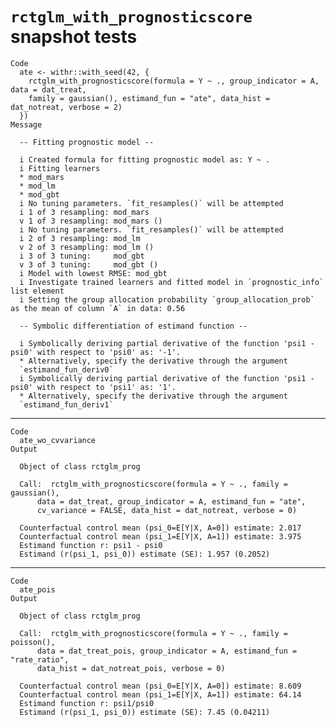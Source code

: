 # `rctglm_with_prognosticscore` snapshot tests

    Code
      ate <- withr::with_seed(42, {
        rctglm_with_prognosticscore(formula = Y ~ ., group_indicator = A, data = dat_treat,
        family = gaussian(), estimand_fun = "ate", data_hist = dat_notreat, verbose = 2)
      })
    Message
      
      -- Fitting prognostic model --
      
      i Created formula for fitting prognostic model as: Y ~ .
      i Fitting learners
      * mod_mars
      * mod_lm
      * mod_gbt
      i	No tuning parameters. `fit_resamples()` will be attempted
      i 1 of 3 resampling: mod_mars
      v 1 of 3 resampling: mod_mars ()
      i	No tuning parameters. `fit_resamples()` will be attempted
      i 2 of 3 resampling: mod_lm
      v 2 of 3 resampling: mod_lm ()
      i 3 of 3 tuning:     mod_gbt
      v 3 of 3 tuning:     mod_gbt ()
      i Model with lowest RMSE: mod_gbt
      i Investigate trained learners and fitted model in `prognostic_info` list element
      i Setting the group allocation probability `group_allocation_prob` as the mean of column `A` in data: 0.56
      
      -- Symbolic differentiation of estimand function --
      
      i Symbolically deriving partial derivative of the function 'psi1 - psi0' with respect to 'psi0' as: '-1'.
      * Alternatively, specify the derivative through the argument
      `estimand_fun_deriv0`
      i Symbolically deriving partial derivative of the function 'psi1 - psi0' with respect to 'psi1' as: '1'.
      * Alternatively, specify the derivative through the argument
      `estimand_fun_deriv1`

---

    Code
      ate_wo_cvvariance
    Output
      
      Object of class rctglm_prog 
      
      Call:  rctglm_with_prognosticscore(formula = Y ~ ., family = gaussian(), 
          data = dat_treat, group_indicator = A, estimand_fun = "ate", 
          cv_variance = FALSE, data_hist = dat_notreat, verbose = 0)
      
      Counterfactual control mean (psi_0=E[Y|X, A=0]) estimate: 2.017
      Counterfactual control mean (psi_1=E[Y|X, A=1]) estimate: 3.975
      Estimand function r: psi1 - psi0
      Estimand (r(psi_1, psi_0)) estimate (SE): 1.957 (0.2052)

---

    Code
      ate_pois
    Output
      
      Object of class rctglm_prog 
      
      Call:  rctglm_with_prognosticscore(formula = Y ~ ., family = poisson(), 
          data = dat_treat_pois, group_indicator = A, estimand_fun = "rate_ratio", 
          data_hist = dat_notreat_pois, verbose = 0)
      
      Counterfactual control mean (psi_0=E[Y|X, A=0]) estimate: 8.609
      Counterfactual control mean (psi_1=E[Y|X, A=1]) estimate: 64.14
      Estimand function r: psi1/psi0
      Estimand (r(psi_1, psi_0)) estimate (SE): 7.45 (0.04211)

